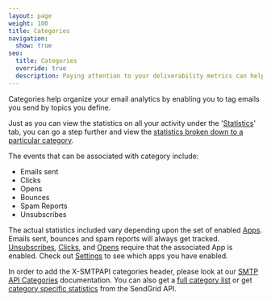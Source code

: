 ```yaml
---
layout: page
weight: 100
title: Categories
navigation:
  show: true
seo:
  title: Categories
  override: true
  description: Paying attention to your deliverability metrics can help optimize your delivery rate and reduce the risk of being seen as a spammer.
---
```


Categories help organize your email analytics by enabling you to tag emails you send by topics you define.

Just as you can view the statistics on all your activity under the '[Statistics]({{root_url}}/User_Guide/Delivery_Metrics/)' tab, you can go a step further and view the [statistics broken down to a particular category]({{root_url}}/User_Guide/Delivery_Metrics/categories.html).

The events that can be associated with category include:

-   Emails sent
-   Clicks
-   Opens
-   Bounces
-   Spam Reports
-   Unsubscribes

The actual statistics included vary depending upon the set of enabled [Apps]({{root_url}}/User_Guide/Settings/). Emails sent, bounces and spam reports will always get tracked. [Unsubscribes]({{root_url}}/User_Guide/Settings/tracking.html), [Clicks]({{root_url}}/User_Guide/Settings/tracking.html), and [Opens]({{root_url}}/User_Guide/Settings/tracking.html) require that the associated App is enabled. Check out [Settings]({{site.app_url}}/settings) to see which apps you have enabled.

In order to add the X-SMTPAPI categories header, please look at our [SMTP API Categories]({{root_url}}/API_Reference/SMTP_API/categories.html) documentation. You can also
get a [full category list]({{root_url}}/API_Reference/Web_API/Statistics/index.html#-Category-List) or get [category specific statistics]({{root_url}}/API_Reference/Web_API/Statistics/index.html#-Retrieve-Statistics) from the SendGrid API.
